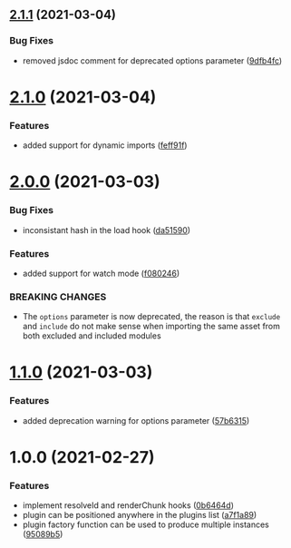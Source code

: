 ## [2.1.1](https://github.com/soufyakoub/rollup-plugin-external-assets/compare/v2.1.0...v2.1.1) (2021-03-04)


### Bug Fixes

* removed jsdoc comment for deprecated options parameter ([9dfb4fc](https://github.com/soufyakoub/rollup-plugin-external-assets/commit/9dfb4fcbe59a7d723d64d79ffabc2aa50d13c20e))

# [2.1.0](https://github.com/soufyakoub/rollup-plugin-external-assets/compare/v2.0.0...v2.1.0) (2021-03-04)


### Features

* added support for dynamic imports ([feff91f](https://github.com/soufyakoub/rollup-plugin-external-assets/commit/feff91f1143153bb042704dda7cb38e02924e6be))

# [2.0.0](https://github.com/soufyakoub/rollup-plugin-external-assets/compare/v1.1.0...v2.0.0) (2021-03-03)


### Bug Fixes

* inconsistant hash in the load hook ([da51590](https://github.com/soufyakoub/rollup-plugin-external-assets/commit/da51590e41c50c30c33ed093aa3add0abf726660))


### Features

* added support for watch mode ([f080246](https://github.com/soufyakoub/rollup-plugin-external-assets/commit/f08024649d84e4762ba59f47169e5a8af32931d0))


### BREAKING CHANGES

* The `options` parameter is now deprecated, the reason
is that `exclude` and `include` do not make sense when importing the same
asset from both excluded and included modules

# [1.1.0](https://github.com/soufyakoub/rollup-plugin-external-assets/compare/v1.0.0...v1.1.0) (2021-03-03)


### Features

* added deprecation warning for options parameter ([57b6315](https://github.com/soufyakoub/rollup-plugin-external-assets/commit/57b6315c5d419b2ae59120086d30ecf21fb41e3a))

# 1.0.0 (2021-02-27)


### Features

* implement resolveId and renderChunk hooks ([0b6464d](https://github.com/soufyakoub/rollup-plugin-external-assets/commit/0b6464da548fb1bb8b29390cc137afc48637053a))
* plugin can be positioned anywhere in the plugins list ([a7f1a89](https://github.com/soufyakoub/rollup-plugin-external-assets/commit/a7f1a89bcca2de430a0d38472e01016e69eb7a6a))
* plugin factory function can be used to produce multiple instances ([95089b5](https://github.com/soufyakoub/rollup-plugin-external-assets/commit/95089b583821e762ec12c0c53771d9a9a20feda9))
